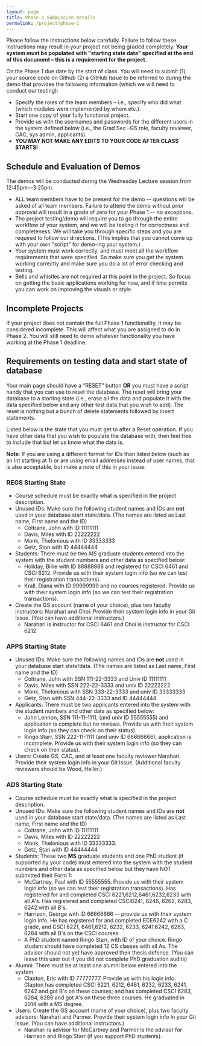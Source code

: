 ```yaml
---
layout: page
title: Phase 1 Submission Details
permalink: /project/phase-1
---
```


Please follow the instructions below carefully. Failure to follow these instructions may result in your project not being graded completely. **Your system must be populated with "starting state data" specified at the end of this document – this is a requirement for the project.**

On the Phase 1 due date by the start of class. You will need to submit (1) your source code on Github (2) a GitHub Issue to be referred to during the demo that provides the following information (which we will need to conduct our testing): 
  - Specify the roles of the team members – i.e.,  specify who did what (which modules were implemented by whom etc.). 
  - Start one copy of your fully functional project. 
  - Provide us with the usernames and passwords for the different users in the system defined below (i.e., the Grad Sec –GS  role, faculty reviewer, CAC, sys admin, applicants).  
  - **YOU MAY NOT MAKE ANY EDITS TO YOUR CODE AFTER CLASS STARTS!**

## Schedule and Evaluation of Demos
The demos will be conducted during the Wednesday Lecture session from 12:45pm—3:25pm. 
  <!-- - Each team will be assigned a time slot (and an evaluator)– your team must be ready with your main webpage open and running. You should join the class Zoom and enter your group's breakout room 10 minutes before your start time. IF the previous team demo is running significantly beyond its scheduled time, we will notify you on slack and/or email. -->
  - ALL team members have to be present for the demo -- questions will be asked of all team members. Failure to attend the demo without prior approval will result in a grade of zero for your Phase 1 -- no exceptions.
  - The project testing/demo will require you to go through the entire workflow of your system, and we will be testing it for correctness and completeness. We will take you through specific steps and you are required to follow our directions. (This implies that you cannot come up with your own "script" for demo-ing your system.)
  - Your system must work correctly, and must meet all the workflow requirements that were specified. So make sure you get the system working correctly and make sure you do a lot of error checking and testing.
  - Bells and whistles are not required at this point in the project. So focus on getting the basic applications working for now, and if time permits you can work on improving the visuals or style. 

## Incomplete Projects
If your project does not contain the full Phase 1 functionality, it may be considered incomplete. This will affect what you are assigned to do in Phase 2. You will still need to demo whatever functionality you have working at the Phase 1 deadline.

## Requirements on testing data and start state of database
Your main page should have a “RESET” button **OR** you must have a script handy that you can use to reset the database. The reset will bring your database to a starting state (i.e., erase all the data and populate it with the data specified below and any other test data that you wish to add). The reset is nothing but a bunch of delete statements followed by insert statements.

Listed below is the state that you must get to after a Reset operation. If you have other data that you wish to populate the database with, then feel free to include that but let us know what the data is.

**Note**: If you are using a different format for IDs than listed below (such as an Int starting at 1) or are using email addresses instead of user names, that is also acceptable, but make a note of this in your issue.


### REGS Starting State

  - Course schedule must be exactly what is specified in the project description.
  - Unused IDs: Make sure the following student names and IDs are **not** used in your database start state/data. (The names are listed as Last name, First name and the ID)
    - Coltrane, John with ID 11111111
    - Davis, Miles with ID 22222222
    - Monk, Thelonious with ID 33333333
    - Getz, Stan with ID 44444444
  - Students:  There must be two *MS*  graduate students entered into the system with the student numbers and other data as specified below:
    - Holiday, Billie with ID 88888888 and registered for CSCI 6461 and CSCI 6212. Provide us with their system login info (so we can test their registration transactions).
    - Krall, Diana with ID 99999999 and no courses registered.  Provide us with their system login info (so we can test their registration transactions).  
  - Create the GS account (name of your choice), plus two faculty instructors: Narahari and Choi.  Provide their system login info in your Git Issue.  (You can have additional instructors.)
    - Narahari is instructor for CSCI 6461 and Choi is instructor for CSCI 6212

### APPS Starting State

  - Unused IDs: Make sure the following names and IDs are **not** used in your database start state/data. (The names are listed as Last name, First name and the ID)
    - Coltrane, John  with SSN 111-22-3333 and Univ ID  11111111
    - Davis, Miles  with SSN 222-22-3333 and univ ID 22222222
    - Monk, Thelonious with SSN 333-22-3333 and univ ID 33333333
    - Getz, Stan  with SSN 444-22-3333 and ID 44444444
  - Applicants:  There must be two applicants entered into the system with the student numbers and other data as specified below:
    - John Lennon, SSN 111-11-1111, (and univ ID 55555555) and application is complete but no reviews. Provide us with their system login info (so they can check on their status).
    - Ringo Starr, SSN 222-11-1111 (and univ ID 66666666), application is incomplete. Provide us with their system login info (so they can check on their status).
  - Users: Create GS, CAC, and at least one faculty reviewer Narahari. Provide their system login info in your Git Issue.  (Additional faculty reviewers should be Wood, Heller.)

### ADS Starting State

  - Course schedule must be exactly what is specified in the project description.
  - Unused IDs: Make sure the following student names and IDs are **not** used in your database start state/data. (The names are listed as Last name, First name and the ID)
    - Coltrane, John with ID 11111111
    - Davis, Miles with ID 22222222
    - Monk, Thelonious with ID 33333333. 
    - Getz, Stan with ID 44444444
  - Students:  These two **MS** graduate students and one PhD student (if supported by your code) must entered into the system with the student numbers and other data as specified below but they have NOT submitted their Form 1:
    - McCartney, Paul with ID 55555555. Provide us with their system login info (so we can test their registration transactions). Has registered for and completed CSCI 6221,6212,6461,6232,6233 with all A's. Has registered and completed CSCI6241, 6246, 6262, 6283, 6242 with all B's.
    - Harrison, George with ID 66666666  -- provide us with their system login info.  He has registered for and completed ECE6242 with a C grade, and CSCI 6221, 6461,6212, 6232, 6233, 6241,6242, 6283, 6284 with all B's on the CSCI courses.
    - A PhD student named Ringo Starr, with ID of your choice. Ringo student should have completed 12 CS classes with all As. The advisor should not yet have approved their thesis defense. (You can leave this user out if you did not complete PhD graduation audits)
  - Alumni: There must be at least one alumni below entered into the system
    - Clapton, Eric with ID 77777777. Provide us with his login info. Clapton has completed CSCI 6221, 6212, 6461, 6232, 6233, 6241, 6242 and got B's on these courses; and has completed CSCI 6283, 6284, 6286 and got A's on these three courses. He graduated in 2014 with a MS degree.
  - Users: Create the GS account (name of your choice), plus two faculty advisors: Narahari and Parmer.  Provide their system login info in your Git Issue.  (You can have additional instructors.)
    - Narahari is advisor for McCartney and Parmer is the advisor for Harrison and Ringo Starr (if you support PhD students).
